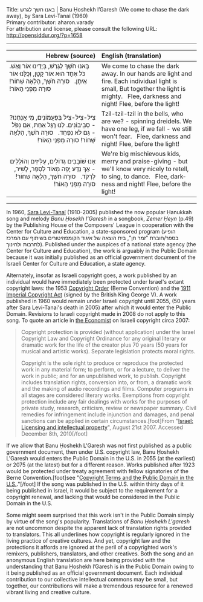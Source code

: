 <html>
<head></head>
<body>
Title: באנו חשך לגרש | Banu Ḥoshekh l’Garesh (We come to chase the dark away), by Sara Levi-Tanai (1960)<br />
Primary contributor: aharon.varady<br />
For attribution and license, please consult the following URL: <a href="http://opensiddur.org/?p=1658">http://opensiddur.org/?p=1658</a>
<p />
<hr />

<table style="margin-left: auto;margin-right: auto;" class="draggable">
<thead><tr><th id="x" style="text-align: right;">Hebrew (source)</th><th style="text-align: left;">English (translation)</th></tr></thead>
<tbody>
<tr>
<td style="vertical-align:top;" width="46%">
<div class="liturgy" lang="he">
בָּאנוּ חֹשֶׁךְ לְגָרֵשׁ,‏
בְּיָדֵינוּ אוֹר וַאֵשׁ.‏
כֹּל אֶחָד הוּא אוֹר קָטָן,‏
וְכֻלָּנוּ אוֹר אֵיתָן.‏
&nbsp;
סוּרָה חֹשֶׁךְ, הָלְאָה שְׁחוֹר!‏
סוּרָה מִפְּנֵי הָאוֹר!‏
</span></div>
</td>
 
<td width="49%"><div class="english" lang="en">
We come to chase the dark away.
In our hands are light and fire.
Each individual light is small,
But together the light is mighty.
&nbsp;
Flee, darkness and night!
Flee, before the light!
</div></td>
</tr>

<tr>
<td width="46%">
<div style="text-align: right;" class="liturgy" lang="he">
צִיל-צִיל-צִיל בַּפַּעֲמוֹנִים,
מִי אֲנַחְנוּ? - סְבִיבוֹנִים.
לָנוּ רֶגֶל אַחַת,
אִם נִפֹּל - גַּם לֹא נִפְחַד.
&nbsp;
סוּרָה חֹשֶׁךְ, הָלְאָה שְׁחוֹר!‏
סוּרָה מִפְּנֵי הָאוֹר!‏
</span></div>
</td>
 
<td width="49%"><div class="english" lang="en">
Tzil-tzil-tzil in the bells,
who are we? - spinning dreidels.
We have one leg,
if we fall - we still won't fear.
&nbsp;
Flee, darkness and night!
Flee, before the light!
</div></td>
</tr>

<tr>
<td width="46%">
<div style="text-align: right;" class="liturgy" lang="he">
אָנוּ שׁוֹבָבִים גְּדוֹלִים,
עַלִּיזִים וְהוֹלְלִים -
אַךְ נֵדַע יָפֶה מְאוֹד
לְסַפֵּר, לָשִׁיר, לִרְקֹד.
&nbsp;
סוּרָה חֹשֶׁךְ, הָלְאָה שְׁחוֹר!‏
סוּרָה מִפְּנֵי הָאוֹר!‏
</span></div>
</td>
 
<td width="49%"><div class="english" lang="en">
We're big mischievous kids,
merry and praise-giving -
but we'll know very nicely
to retell, to sing, to dance.
&nbsp;
Flee, darkness and night!
Flee, before the light!
</div></td>
</tr>
</tbody></table>

<hr />

In 1960, <a href="https://en.wikipedia.org/wiki/Sara_Levi-Tanai">Sara Levi-Tanaiׁ</a> (1910-2005) published the now popular Ḥanukkah song and melody <em>Banu Ḥosekh l'Garesh</em> in a songbook, <em>Zemer Ḥeyn</em> (p.49) by the Publishing House of the Composers' League in cooperation with the Center for Culture and Education, a state-sponsored program (הופיע בספר/חוברת "זמר חן", בית הוצאה של איגוד הקומפוזיטורים בשיתוף עם המרכז לתרבות ולחינוך</span>). Published under the auspices of a national state agency (the Center for Culture and Education), the work is arguably in the Public Domain because it was initially published as an official government document of the Israeli Center for Culture and Education, a state agency.

Alternately, insofar as Israeli copyright goes, a work published by an individual would have immediately been protected under Israel's extant copyright laws: the 1953 <a href="http://www.wipo.int/wipolex/en/text.jsp?file_id=128061">Copyright Order</a> (Berne Convention) and the <a href="http://en.wikipedia.org/wiki/Copyright_Act_1911">1911 Imperial Copyright Act</a> (signed by the British King George V). A work published in 1960 would remain under Israeli copyright until 2055, (50 years after Sara Levi-Tanai's death in 2005) after which it would enter the Public Domain. Revisions to Israeli copyright made in 2008 do not apply to this song.  To quote an article in <a href="http://www.eiu.com/index.asp?layout=VWArticleVW3&article_id=792514464&region_id=&country_id=1840000184&channel_id=220004022&category_id=480004048&refm=vwCat&page_title=Article&rf=0">the Economist</a> on Israeli copyright circa 2007:

<blockquote>Copyright protection is provided (without application) under the Israel Copyright Law and Copyright Ordinance for any original literary or dramatic work for the life of the creator plus 70 years (50 years for musical and artistic works). Separate legislation protects moral rights.

Copyright is the sole right to produce or reproduce the protected work in any material form; to perform, or for a lecture, to deliver the work in public; and for an unpublished work, to publish. Copyright includes translation rights, conversion into, or from, a dramatic work and the making of audio recordings and films. Computer programs in all stages are considered literary works. Exemptions from copyright protection include any fair dealings with works for the purposes of private study, research, criticism, review or newspaper summary. Civil remedies for infringement include injunction and damages, and penal sanctions can be applied in certain circumstances.[foot]From "<a href="http://www.eiu.com/index.asp?layout=VWArticleVW3&article_id=792514464&region_id=&country_id=1840000184&channel_id=220004022&category_id=480004048&refm=vwCat&page_title=Article&rf=0">Israel: Licensing and intellectual property</a>", August 21st 2007. Accessed December 8th, 2010[/foot]</blockquote>

If we allow that Banu Ḥoshekh L'Garesh was not first published as a public government document, then under U.S. copyright law, Banu Ḥoshekh L'Garesh would enters the Public Domain in the U.S. in 2055 (at the earliest) or 2075 (at the latest) but for a different reason. Works published after 1923 would be protected under treaty agreement with fellow signatories of the Berne Convention.[foot]see "<a href="http://copyright.cornell.edu/resources/publicdomain.cfm">Copyright Terms and the Public Domain in the U.S.</a>."[/foot] If the song was published in the U.S. within thirty days of it being published in Israel, it would be subject to the requirement for a copyright renewal, and lacking that would be considered in the Public Domain in the U.S.

Some might seem surprised that this work isn't in the Public Domain simply by virtue of the song's popularity. Translations of <em>Banu Ḥoshekh L'garesh</em> are not uncommon despite the apparent lack of translation rights provided to translators. This all underlines how copyright is regularly ignored in the living practice of creative cultures. And yet, copyright law and the protections it affords are ignored at the peril of a copyrighted work's remixers, publishers, translators, and other creatives. Both the song and an anonymous English translation are here being provided with the understanding that Banu Ḥoshekh l’Garesh is in the Public Domain owing to it being published as an official government document. Each individual contribution to our collective intellectual commons may be small, but together, our contributions will make a tremendous resource for a renewed vibrant living and creative culture.
</body>
</html>